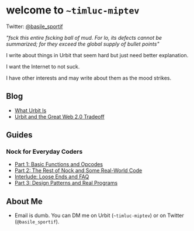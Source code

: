 # welcome to `~timluc-miptev`
Twitter: [@basile_sportif](https://twitter.com/basile_sportif)

*"fsck this entire fscking ball of mud. For lo, its defects cannot be summarized; for they exceed the global supply of bullet points"*

I write about things in Urbit that seem hard but just need better explanation.

I want the Internet to not suck.

I have other interests and may write about them as the mood strikes.

## Blog
* [What Urbit Is](whaturbitis.html)
* [Urbit and the Great Web 2.0 Tradeoff](web20tradeoff.html)

## Guides

### Nock for Everyday Coders
* [Part 1: Basic Functions and Opcodes](part1.html)
* [Part 2: The Rest of Nock and Some Real-World Code](part2.html)
* [Interlude: Loose Ends and FAQ](faq.html)
* [Part 3: Design Patterns and Real Programs](part3.html)

## About Me
* Email is dumb. You can DM me on Urbit (`~timluc-miptev`) or on Twitter (`@basile_sportif`).
